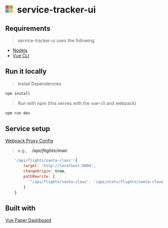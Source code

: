 # ![alt text](https://github.com/CloudNativeGBB/arcdemo-service-tracker-ui/blob/master/src/assets/img/msft_logo_24.png "Microsoft Intelligent Cloud Global Blackbelt") &nbsp;service-tracker-ui 


Requirements
----------
> service-tracker-ui uses the following 
* [Nodejs](https://nodejs.org)
* [Vue CLI](https://vuejs.org)

Run it locally
---------- 

> Install Dependencies

```bash
npm install
```

> Run with npm (this serves with the vue-cli and webpack)

```bash
npm run dev
```

Service setup 
----------

[Webpack Proxy Config](./vue.config.js)


> e.g., &nbsp;&nbsp; ***/api/flights/inair*** 
```javascript
    '/api/flights/santa-claus':{
        target: 'http://localhost:8004',
        changeOrigin: true,
        pathRewrite: {
          '^/api/flights/santa-claus': '/api/stats/flights/santa-claus'
        }
    }
```

Built with
------

[Vue Paper Dashboard](https://cristijora.github.io/vue-paper-dashboard/)
